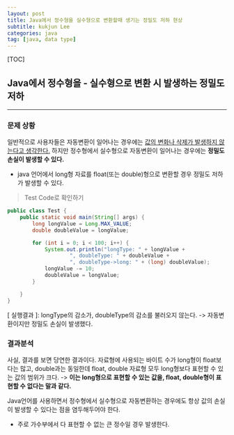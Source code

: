 ```yaml
---
layout: post
title: Java에서 정수형을 실수형으로 변환할때 생기는 정밀도 저하 현상
subtitle: kukjun Lee
categories: java
tag: [java, data type]
---
```


[TOC]

## Java에서 정수형을 - 실수형으로  변환 시 발생하는 정밀도 저하

---

### 문제 상황

일반적으로 사용자들은 자동변환이 일어나는 경우에는 <u>값의 변화나 삭제가 발생하지 않는다고 생각한다.</u> 하지만 정수형에서 실수형으로 자동변환이 일어나는 경우에는 **정밀도 손실이 발생할 수 있다.**

* java 언어에서 long형 자료를 float(또는 double)형으로 변환할 경우 정밀도 저하가 발생할 수 있다.



> Test Code로 확인하기

```java
public class Test {
    public static void main(String[] args) {
        long longValue = Long.MAX_VALUE;
        double doubleValue = longValue;

        for (int i = 0; i < 100; i++) {
            System.out.println("longType: " + longValue +
                    ", doubleType: " + doubleValue +
                    ", doubleType->long: " + (long) doubleValue);
            longValue -= 10;
            doubleValue = longValue;
        }

    }
}
```

[ 실행결과 ]: longType의 감소가, doubleType의 감소를 불러오지 않는다. -> 자동변환이지만 정밀도 손실이 발생했다.



### 결과분석

사실, 결과를 보면 당연한 결과이다. 자료형에 사용되는 바이트 수가 long형이 float보다는 많고, double과는 동일한데 float, double 자료형 모두 long형보다 표현할 수 있는 값의 범위가 크다.
-> **이는 long형으로 표현할 수 있는 값을, float, double형이 표현할 수 없다는 말과 같다.**



Java언어를 사용하면서 정수형에서 실수형으로 자동변환하는 경우에도 항상 값의 손실이 발생할 수 있다는 점을 염두해두어야 한다.

* 주로 가수부에서 다 표현할 수 없는 큰 정수일 경우 발생한다.
